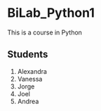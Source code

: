 # BiLab_Python1
This is a course in Python

## Students 
1. Alexandra
2. Vanessa
3. Jorge
4. Joel
5. Andrea
